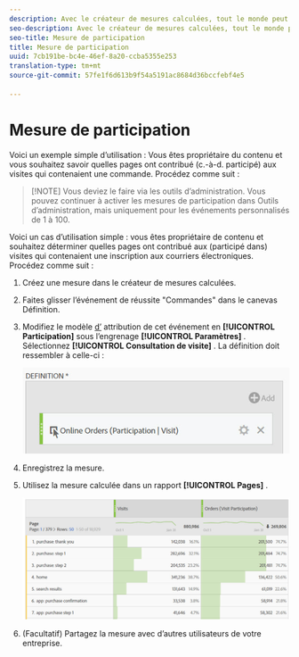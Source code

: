```yaml
---
description: Avec le créateur de mesures calculées, tout le monde peut créer une mesure de participation.
seo-description: Avec le créateur de mesures calculées, tout le monde peut créer une mesure de participation.
seo-title: Mesure de participation
title: Mesure de participation
uuid: 7cb191be-bc4e-46ef-8a20-ccba5355e253
translation-type: tm+mt
source-git-commit: 57fe1f6d613b9f54a5191ac8684d36bccfebf4e5

---
```



# Mesure de participation

Voici un exemple simple d’utilisation : Vous êtes propriétaire du contenu et vous souhaitez savoir quelles pages ont contribué (c.-à-d. participé) aux visites qui contenaient une commande. Procédez comme suit :

> [!NOTE] Vous deviez le faire via les outils d’administration. Vous pouvez continuer à activer les mesures de participation dans Outils d’administration, mais uniquement pour les événements personnalisés de 1 à 100.

Voici un cas d’utilisation simple : vous êtes propriétaire de contenu et souhaitez déterminer quelles pages ont contribué aux (participé dans) visites qui contenaient une inscription aux courriers électroniques. Procédez comme suit :

1. Créez une mesure dans le créateur de mesures calculées.
1. Faites glisser l’événement de réussite "Commandes" dans le canevas Définition.
1. Modifiez le modèle [d’](/help/components/c-calcmetrics/c-workflow/cm-workflow/c-build-metrics/m-metric-type-alloc.md) attribution de cet événement en **[!UICONTROL Participation]** sous l’engrenage **[!UICONTROL Paramètres]** . Sélectionnez **[!UICONTROL Consultation de visite]** . La définition doit ressembler à celle-ci :

   ![](assets/participation.png)

1. Enregistrez la mesure.
1. Utilisez la mesure calculée dans un rapport **[!UICONTROL Pages]** .

   ![](assets/participation-pages.png)

1. (Facultatif) Partagez la mesure avec d’autres utilisateurs de votre entreprise.


